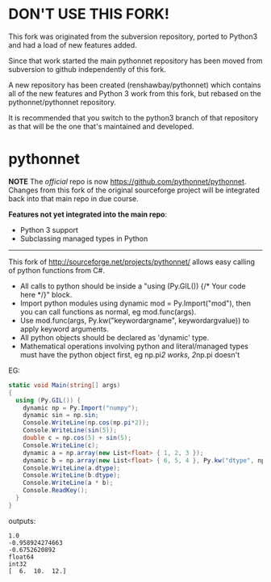 DON'T USE THIS FORK!
====================

This fork was originated from the subversion repository, ported to Python3 and had a load of new features added.

Since that work started the main pythonnet repository has been moved from subversion to github independently of this fork.

A new repository has been created (renshawbay/pythonnet) which contains all of the new features and Python 3 work from this fork, but rebased on the pythonnet/pythonnet repository.

It is recommended that you switch to the python3 branch of that repository as that will be the one that's maintained and developed.

pythonnet
=========

**NOTE** The *official* repo is now https://github.com/pythonnet/pythonnet. Changes from this fork of the original sourceforge project will be integrated back into that main repo in due course.

**Features not yet integrated into the main repo**:
- Python 3 support
- Subclassing managed types in Python

--------------------------------------------------------------------------------------------------------

This fork of http://sourceforge.net/projects/pythonnet/ allows easy calling of python functions from C#.

+ All calls to python should be inside a "using (Py.GIL()) {/* Your code here */}" block.
+ Import python modules using dynamic mod = Py.Import("mod"), then you can call functions as normal, eg mod.func(args).
+ Use mod.func(args, Py.kw("keywordargname", keywordargvalue)) to apply keyword arguments.
+ All python objects should be declared as 'dynamic' type.
+ Mathematical operations involving python and literal/managed types must have the python object first, eg np.pi*2 works, 2*np.pi doesn't

EG:
```csharp
static void Main(string[] args)
{
  using (Py.GIL()) {
    dynamic np = Py.Import("numpy");
    dynamic sin = np.sin;
    Console.WriteLine(np.cos(np.pi*2));
    Console.WriteLine(sin(5));
    double c = np.cos(5) + sin(5);
    Console.WriteLine(c);
    dynamic a = np.array(new List<float> { 1, 2, 3 });
    dynamic b = np.array(new List<float> { 6, 5, 4 }, Py.kw("dtype", np.int32));
    Console.WriteLine(a.dtype);
    Console.WriteLine(b.dtype);
    Console.WriteLine(a * b);
    Console.ReadKey();
  }
}
```
outputs:
```
1.0  
-0.958924274663
-0.6752620892
float64
int32
[  6.  10.  12.]
```
